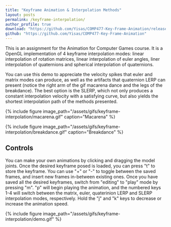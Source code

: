 ```yaml
---
title: "Keyframe Animation & Interpolation Methods"
layout: posts
permalink: /keyframe-interpolation/
author_profile: true 
download: "https://github.com/Yisas/COMP477-Key-Frame-Animation/releases/download/1.0/Keyframe.Interpolation.zip"
github: "https://github.com/Yisas/COMP477-Key-Frame-Animation"
---
```

This is an assignment for the Animation for Computer Games course. It is a OpenGL implementation of 4 keyframe interpolation modes: linear interpolation of rotation matrices, linear interpolation of euler angles, 
liner interpolation of quaternions and spherical interpolation of quaternions.

You can use this demo to appreciate the velocity spikes that euler and matrix modes can produce, as well as the artifacts that quaternion LERP can present (notice the right arm of the gif macarena dance and the 
legs of the breakdance). The best option is the SLERP, which not only produces a constant interpolation velocity with a satisfying curve, but also yields the shortest interpolation path of the methods presented.

{% include figure image_path="/assets/gifs/keyframe-interpolation/macarena.gif" caption="Macarena" %}

{% include figure image_path="/assets/gifs/keyframe-interpolation/breakdance.gif" caption="Breakdance" %}

## Controls

You can make your own animations by clicking and dragging the model joints. Once the desired keyframe posed is loaded, you can press "t" to store the keyframe. You can use "+" or "-" to toggle between the saved 
frames, and insert new frames in-between existing ones. Once you have saved all the desired keyframes, switch from "editing" to "play" mode by pressing "m". "p" will begin playing the animation, and the numbered 
keys 1-4 will switch between the matrix, euler, quaterinion LERP and SLERP interpolation modes, respectively. Hold the "j" and "k" keys to decrease or increase the animation speed.

{% include figure image_path="/assets/gifs/keyframe-interpolation/demo.gif" %}
